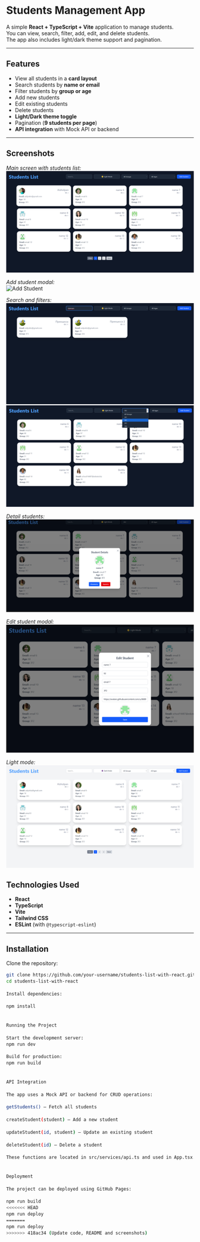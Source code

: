 # Students Management App

A simple **React + TypeScript + Vite** application to manage students.  
You can view, search, filter, add, edit, and delete students.  
The app also includes light/dark theme support and pagination.

---

## Features

- View all students in a **card layout**
- Search students by **name or email**
- Filter students by **group or age**
- Add new students
- Edit existing students
- Delete students
- **Light/Dark theme toggle**
- Pagination (**9 students per page**)
- **API integration** with Mock API or backend

---

## Screenshots

_Main screen with students list:_  
![Students List](/public/screenshots/student-list.png)

_Add student modal:_  
![Add Student](students-list/public/screenshots/add-new-student.png)

_Search and filters:_  
![Search](/public/screenshots/search-student.png)
![Filter](/public/screenshots/filters-byGroup-Ages.png)

_Detail students:_  
![Students List](/public/screenshots/details-student-editAndDelete.png)

_Edit student modal:_  
![Edit Student](/public/screenshots/edit-student.png)

_Light mode:_  
![Light mode](/public/screenshots/light-mode.png)


## Technologies Used

- **React**  
- **TypeScript**  
- **Vite**  
- **Tailwind CSS**  
- **ESLint** (with `@typescript-eslint`)  

---

## Installation

Clone the repository:

```bash
git clone https://github.com/your-username/students-list-with-react.git
cd students-list-with-react

Install dependencies:

npm install


Running the Project

Start the development server:
npm run dev

Build for production:
npm run build


API Integration

The app uses a Mock API or backend for CRUD operations:

getStudents() – Fetch all students

createStudent(student) – Add a new student

updateStudent(id, student) – Update an existing student

deleteStudent(id) – Delete a student

These functions are located in src/services/api.ts and used in App.tsx.


Deployment

The project can be deployed using GitHub Pages:

npm run build
<<<<<<< HEAD
npm run deploy
=======
npm run deploy
>>>>>>> 418ac34 (Update code, README and screenshots)
